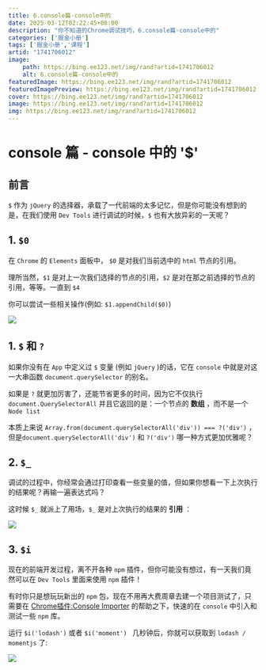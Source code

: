 ```yaml
---
title: 6.console篇-console中的
date: 2025-03-12T02:22:45+08:00
description: "你不知道的Chrome调试技巧，6.console篇-console中的"
categories: ['掘金小册']
tags: ['掘金小册','课程']
artid: "1741706012"
image:
    path: https://bing.ee123.net/img/rand?artid=1741706012
    alt: 6.console篇-console中的
featuredImage: https://bing.ee123.net/img/rand?artid=1741706012
featuredImagePreview: https://bing.ee123.net/img/rand?artid=1741706012
cover: https://bing.ee123.net/img/rand?artid=1741706012
image: https://bing.ee123.net/img/rand?artid=1741706012
img: https://bing.ee123.net/img/rand?artid=1741706012
---
```


# console 篇 - console 中的 '$'

## 前言

`$` 作为 `jQuery` 的选择器，承载了一代前端的太多记忆，但是你可能没有想到的是，在我们使用 `Dev Tools` 进行调试的时候，`$` 也有大放异彩的一天呢？

## 1. `$0`

在 `Chrome` 的 `Elements` 面板中， `$0` 是对我们当前选中的 `html` 节点的引用。

理所当然，`$1` 是对上一次我们选择的节点的引用，`$2` 是对在那之前选择的节点的引用，等等。一直到 `$4`

你可以尝试一些相关操作(例如: `$1.appendChild($0)`)

![](https://p1-jj.byteimg.com/tos-cn-i-t2oaga2asx/gold-user-assets/2018/12/7/16785c75b56d3a80~tplv-t2oaga2asx-image.image)

## 1. `$` 和 `?`

如果你没有在 `App` 中定义过 `$` 变量 (例如 `jQuery` )的话，它在 `console` 中就是对这一大串函数 `document.querySelector` 的别名。

如果是 `?` 就更加厉害了，还能节省更多的时间，因为它不仅执行 `document.QuerySelectorAll` 并且它返回的是：一个节点的 **数组** ，而不是一个 `Node list`

本质上来说 `Array.from(document.querySelectorAll('div')) === ?('div')` ，但是`document.querySelectorAll('div')` 和 `?('div')` 哪一种方式更加优雅呢？

## 2. `$_`

调试的过程中，你经常会通过打印查看一些变量的值，但如果你想看一下上次执行的结果呢？再输一遍表达式吗？ 

这时候 `$_` 就派上了用场，`$_` 是对上次执行的结果的 **引用** ：

![](https://p1-jj.byteimg.com/tos-cn-i-t2oaga2asx/gold-user-assets/2018/12/7/16785d333e7c1d7f~tplv-t2oaga2asx-image.image)

## 3. `$i`

现在的前端开发过程，离不开各种 `npm` 插件，但你可能没有想过，有一天我们竟然可以在 `Dev Tools` 里面来使用 `npm` 插件！

有时你只是想玩玩新出的 `npm` 包，现在不用再大费周章去建一个项目测试了，只需要在 [Chrome插件:Console Importer](https://chrome.google.com/webstore/detail/console-importer/hgajpakhafplebkdljleajgbpdmplhie/related) 的帮助之下，快速的在 `console` 中引入和测试一些 `npm` 库。

运行 `$i('lodash')` 或者 `$i('moment') ` 几秒钟后，你就可以获取到 `lodash / momentjs` 了:

![](https://p1-jj.byteimg.com/tos-cn-i-t2oaga2asx/gold-user-assets/2018/12/7/16785da0dea963fb~tplv-t2oaga2asx-image.image)